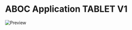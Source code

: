 # ABOC Application TABLET V1

![Preview](https://raw.githubusercontent.com/username/project/master/image-path/image.png)